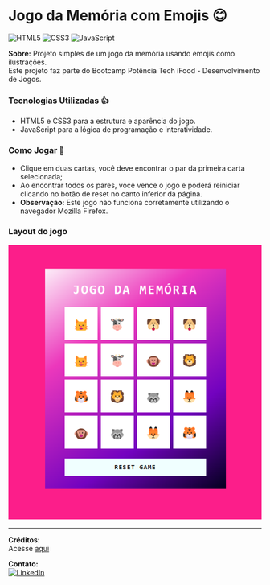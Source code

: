 # Jogo da Memória com Emojis 😊

![HTML5](https://img.shields.io/badge/HTML5-E34F26?style=for-the-badge&logo=html5&logoColor=white)
![CSS3](https://img.shields.io/badge/CSS3-1572B6?style=for-the-badge&logo=css3&logoColor=white)
![JavaScript](https://img.shields.io/badge/JavaScript-F7DF1E?style=for-the-badge&logo=javascript&logoColor=black)

**Sobre:** Projeto simples de um jogo da memória usando emojis como ilustrações.    
Este projeto faz parte do Bootcamp Potência Tech iFood - Desenvolvimento de Jogos. 

### Tecnologias Utilizadas 👍

- HTML5 e CSS3 para a estrutura e aparência do jogo.
- JavaScript para a lógica de programação e interatividade.

### Como Jogar 🎯

- Clique em duas cartas, você deve encontrar o par da primeira carta selecionada;
- Ao encontrar todos os pares, você vence o jogo e poderá reiniciar clicando no botão de reset no canto inferior da página.
- **Observação:** Este jogo não funciona corretamente utilizando o navegador Mozilla Firefox. 

### Layout do jogo
![Screenshot](https://github.com/Alan-oliveir/jogo_memoria_emojis/blob/main/images/memory_game_screen.png)

___
**Créditos:**   
Acesse [aqui](https://github.com/Alan-oliveir/jogo_memoria_emojis/blob/main/CREDITS.md)

**Contato:**  
[![LinkedIn](https://img.shields.io/badge/LinkedIn-0077B5?style=for-the-badge&logo=linkedin&logoColor=white)](https://www.linkedin.com/in/alan-ogoncalves)
